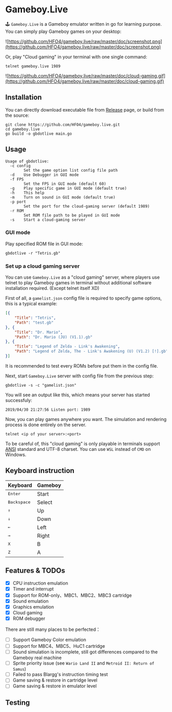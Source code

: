 # Gameboy.Live
🕹️ `Gameboy.Live` is a Gameboy emulator written in go for learning purpose. You can simply play Gameboy games on your desktop:

![https://github.com/HFO4/gameboy.live/raw/master/doc/screenshot.png](https://github.com/HFO4/gameboy.live/raw/master/doc/screenshot.png)

Or, play "Cloud gaming" in your terminal with one single command:

```
telnet gameboy.live 1989
```

![https://github.com/HFO4/gameboy.live/raw/master/doc/cloud-gaming.gif](https://github.com/HFO4/gameboy.live/raw/master/doc/cloud-gaming.gif)

## Installation

You can directly download executable file from [Release](https://github.com/HFO4/gameboy.live/releases) page, or build from the source:

```
git clone https://github.com/HFO4/gameboy.live.git
cd gameboy.live
go build -o gbdotlive main.go
```

## Usage

```
Usage of gbdotlive:
  -c config
        Set the game option list config file path
  -d    Use Debugger in GUI mode
  -f FPS
        Set the FPS in GUI mode (default 60)
  -g    Play specific game in GUI mode (default true)
  -h    This help
  -m    Turn on sound in GUI mode (default true)
  -p port
        Set the port for the cloud-gaming server (default 1989)
  -r ROM
        Set ROM file path to be played in GUI mode
  -s    Start a cloud-gaming server
```

### GUI mode

Play specified ROM file in GUI mode:

```
gbdotlive -r "Tetris.gb" 
```

### Set up a cloud gaming server

You can use `Gameboy.Live` as a "cloud gaming" server, where players use telnet to play Gameboy games in terminal without additional software installation required. (Except telnet itself XD)

First of all, a `gamelist.json` config file is required to specify game options, this is a typical example:

```json
[{
	"Title": "Tetris",
	"Path": "test.gb"
}, {
	"Title": "Dr. Mario",
	"Path": "Dr. Mario (JU) (V1.1).gb"
}, {
	"Title": "Legend of Zelda - Link's Awakening",
	"Path": "Legend of Zelda, The - Link's Awakening (U) (V1.2) [!].gb"
}]

```

It is recommended to test every ROMs before put them in the config file.

Next, start `Gameboy.Live` server with config file from the previous step:

```
gbdotlive -s -c "gamelist.json"
```

You will see an output like this, which means your server has started successfuly:

```
2019/04/30 21:27:56 Listen port: 1989 
```

Now, you can play games anywhere you want. The simulation and rendering process is done entirely on the server.

```
telnet <ip of your server>:<port>
```

To be careful of, this "cloud gaming" is only playable in terminals support [ANSI](https://en.wikipedia.org/wiki/ANSI_escape_code) standard and UTF-8 charset. You can use `WSL` instead of `CMD` on Windows.

## Keyboard instruction

| Keyboard | Gameboy |
| -------- | ------- |
| <kbd>Enter</kbd>     | Start   |
|<kbd>Backspace</kbd>  | Select  |
| <kbd>↑</kbd>  | Up      |
|  <kbd>↓</kbd> | Down    |
|   <kbd>←</kbd> | Left    |
|   <kbd>→</kbd>  | Right   |
|    <kbd>X</kbd>  | B       |
|     <kbd>Z</kbd>     | A       |

## Features & TODOs

- [x] CPU instruction emulation
- [x] Timer and interrupt
- [x] Support for ROM-only、MBC1、MBC2、MBC3 cartridge
- [x] Sound emulation
- [x] Graphics emulation
- [x] Cloud gaming
- [x] ROM debugger

There are still many places to be perfected：

- [ ] Support Gameboy Color emulation
- [ ] Support for MBC4、MBC5、HuC1 cartridge
- [ ] Sound simulation is incomplete, still got differences compared to the Gameboy real machine
- [ ] Sprite priority issue (see `Wario Land II` and `Metroid II: Return of Samus`)
- [ ] Failed to pass Blargg's instruction timing test
- [ ] Game saving & restore in cartridge level
- [ ] Game saving & restore in emulator level

## Testing
